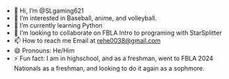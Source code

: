 - 👋 Hi, I’m @SLgaming621
- 👀 I’m interested in Baseball, anime, and volleyball.
- 🌱 I’m currently learning Python
- 💞️ I’m looking to collaborate on FBLA Intro to programing with StarSplitter
- 📫 How to reach me Email at rehe0038@gmail.com
- 😄 Pronouns: He/Him
- ⚡ Fun fact: I am in highschool, and as a freshman, went to FBLA 2024 Nationals as a freshman, and looking to do it again as a sophmore.
